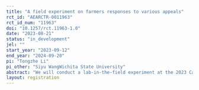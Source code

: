 ```yaml
---
title: "A field experiment on farmers responses to various appeals"
rct_id: "AEARCTR-0011963"
rct_id_num: "11963"
doi: "10.1257/rct.11963-1.0"
date: "2023-08-21"
status: "in_development"
jel: ""
start_year: "2023-09-12"
end_year: "2024-09-20"
pi: "Tongzhe Li"
pi_other: "Siyu WangWichita State University"
abstract: "We will conduct a lab-in-the-field experiment at the 2023 Canada’s Outdoor Farm Show (COFS) in Ontario, Canada. The products being tested will be nitrogen stabilizers and fertilizer metering systems accustomed to each participant’s farm via a cost-share Becker-DeGroot-Marschak (BDM) mechanism. The outcome variable of interest will be farmers’ bids on the examined products under various between-subjects treatments."
layout: registration
---
```


